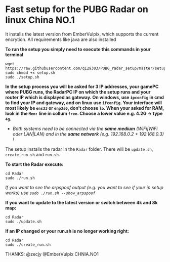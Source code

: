 # Fast setup for the PUBG Radar on linux   China NO.1

It installs the latest version from EmberVulpix, which supports the current encrytion. All requirements like java are also installed

**To run the setup you simply need to execute this commands in your terminal**
```
wget https://raw.githubusercontent.com/q129303/PUBG_radar_setup/master/setup.sh
sudo chmod +x setup.sh
sudo ./setup.sh
```

**In the setup process you will be asked for 3 IP addresses, your gamePC where PUBG runs, the RadarPC IP on which the setup runs and your router IP which is displayed as gateway.
On windows, use `ipconfig` in cmd to find your IP and gateway, and on linux use `ifconfig`. Your interface will most likely be `ens33` or `enp3s0`, don't choose `lo`.
When your asked for RAM, look in the `Mem:` line in collum `free`. Choose a lower value e.g. 4.2G -> type `4g`.**

* *Both systems need to be connected via the **same medium** (WiFi|WiFi oder LAN|LAN) and in the **same network** (e.g. 192.168.0.2 + 192.168.0.3) !*

The setup installs the radar in the `Radar` folder. There will be `update.sh`, `create_run.sh` and `run.sh`.

**To start the Radar execute:**
```
cd Radar
sudo ./run.sh
```
*If you want to see the arpspoof output (e.g. you want to see if your ip setup works) use `sudo ./run.sh --show_arpspoof`*

**If you want to update to the latest version or switch between 4k and 8k map:**
```
cd Radar
sudo ./update.sh
```

**If an IP changed or your run.sh is no longer working right:**
```
cd Radar
sudo ./create_run.sh
```

THANKS:
@zecjy
@EmberVulpix
CHNIA.NO1
